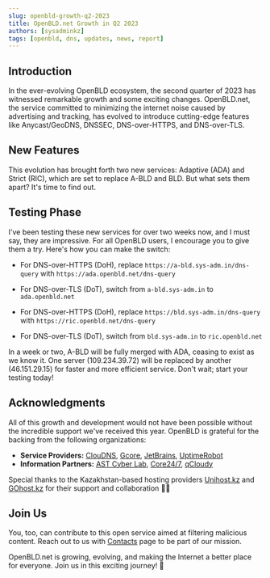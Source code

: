 ```yaml
---
slug: openbld-growth-q2-2023
title: OpenBLD.net Growth in Q2 2023
authors: [sysadminkz]
tags: [openbld, dns, updates, news, report]
---
```


## Introduction
In the ever-evolving OpenBLD ecosystem, the second quarter of 2023 has witnessed remarkable growth and some exciting changes. OpenBLD.net, the service committed to minimizing the internet noise caused by advertising and tracking, has evolved to introduce cutting-edge features like Anycast/GeoDNS, DNSSEC, DNS-over-HTTPS, and DNS-over-TLS.

## New Features
This evolution has brought forth two new services: Adaptive (ADA) and Strict (RIC), which are set to replace A-BLD and BLD. But what sets them apart? It's time to find out.

## Testing Phase
I've been testing these new services for over two weeks now, and I must say, they are impressive. For all OpenBLD users, I encourage you to give them a try. Here's how you can make the switch:

- For DNS-over-HTTPS (DoH), replace `https://a-bld.sys-adm.in/dns-query` with `https://ada.openbld.net/dns-query`
- For DNS-over-TLS (DoT), switch from `a-bld.sys-adm.in` to `ada.openbld.net`

- For DNS-over-HTTPS (DoH), replace `https://bld.sys-adm.in/dns-query` with `https://ric.openbld.net/dns-query`
- For DNS-over-TLS (DoT), switch from `bld.sys-adm.in` to `ric.openbld.net`

In a week or two, A-BLD will be fully merged with ADA, ceasing to exist as we know it. One server (109.234.39.72) will be replaced by another (46.151.29.15) for faster and more efficient service. Don't wait; start your testing today!

## Acknowledgments
All of this growth and development would not have been possible without the incredible support we've received this year. OpenBLD is grateful for the backing from the following organizations:

- **Service Providers:** [ClouDNS](https://www.cloudns.net/aff/id/751533/), [Gcore](https://gcorelabs.com/), [JetBrains](https://jb.gg/OpenSourceSupport), [UptimeRobot](https://uptimerobot.com/?rid=78534763f4713b_)
- **Information Partners:** [AST Cyber Lab](https://astlab.kz/), [Core24/7](https://core247.io/), [qCloudy](https://qcloudy.io/)

Special thanks to the Kazakhstan-based hosting providers [Unihost.kz](https://unihost.kz/) and [GOhost.kz](https://gohost.kz/) for their support and collaboration 🤜️️️️️️🤛️️️️️️

## Join Us
You, too, can contribute to this open service aimed at filtering malicious content. Reach out to us with [Contacts](/docs/contacts) page to be part of our mission.

OpenBLD.net is growing, evolving, and making the Internet a better place for everyone. Join us in this exciting journey! 🚀
